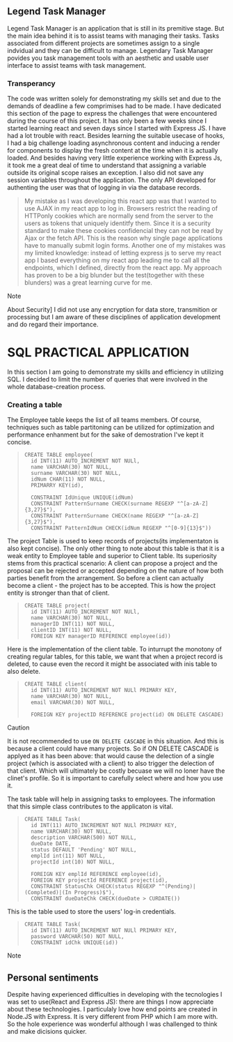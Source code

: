 ## Legend Task Manager
Legend Task Manager is an application that is still in its premitive stage. But the main idea behind it is to assist teams with managing their tasks. Tasks associated from different projects are sometimes assign to a single indvidual and they can be difficult to manage. Legendary Task Manager povides you task management tools with an aesthetic and usable user interface to assist teams with task management.

### Transperancy 
The code was written solely for demonstrating my skills set and due to the demands of deadline a few comprimises had to be made. I have dedicated this section of the page to express the challenges that were encountered during the course of this project. It has only been a few weeks since I started learning react and seven days since I started with Express JS. I have had a lot trouble with react. Besides learning the suitable usecase of hooks, I had a big challenge loading asynchronous content and inducing a render for components to display the fresh content at the time when it is actually loaded. And besides having very little experience working with Express Js, it  took me a great deal of time to understand that assigning a variable outside its original scope raises an exception. I also did not save any session variables throughout the application. The only API developed for authenting the user was that of logging in via the database records.

>My mistake as I was developing this react app was that I wanted to use AJAX in my react app to log in. Browsers restrict the reading of HTTPonly cookies which are normally send from the server to the users as tokens that uniquely identitfy them. Since it is a security standard to make these cookies confidencial they can not be read by Ajax or the fetch API. This is the reason why single page applications have to manually submit login forms. Another one of my mistakes was my limited knowledge: instead of letting express js to serve my react app I based everything on my react app leading me to call all the endpoints, which I defined, directly from the react app. My approach has proven to be a big blunder but the test(together with these blunders) was a great learning curve for me.
>

>[!NOTE]
>About Security] 
>I did not use any encryption for data store, transmition or processing but I am aware of these disciplines of application development and do regard their importance. 


# SQL PRACTICAL APPLICATION
In this section I am going to demonstrate my skills and efficiency in utilizing SQL. I decided to limit the number of queries that were involved in the whole database-creation process.

### Creating a table
The Employee table keeps the list of all teams members. Of course, techniques such as table partitoning can be utilized for optimization and performance enhanment but for the sake of demostration I've kept it concise.
>     CREATE TABLE employee(
>       id INT(11) AUTO_INCREMENT NOT NULl,
>       name VARCHAR(30) NOT NULL,
>       surname VARCHAR(30) NOT NULL,
>       idNum CHAR(11) NOT NULL,
>       PRIMARRY KEY(id),
> 
>       CONSTRAINT IdUnique UNIQUE(idNum)
>       CONSTRAINT PatternSurname CHECK(surname REGEXP "^[a-zA-Z]{3,27}$"),
>       CONSTRAINT PatternSurname CHECK(name REGEXP "^[a-zA-Z]{3,27}$"),
>       CONSTRAINT PatternIdNum CHECK(idNum REGEXP "^[0-9]{13}$"))

The project Table is used to keep records of projects(its implementaton is also kept concise). The only other thing to note about this table is that it is a weak entity to Employee table and superior to Client table. Its superiosity stems from this practical scenario: A client can propose a project and the proposal can be rejected or accepted depending on the nature of how both parties benefit from the arrangement. So before a client can actually become a client - the project has to be accepted. This is how the project entity is stronger than that of client.
>     CREATE TABLE project(
>       id INT(11) AUTO_INCREMENT NOT NULl,
>       name VARCHAR(30) NOT NULL,
>       managerID INT(11) NOT NULL,
>       clientID INT(11) NOT NULL,
>       FOREIGN KEY managerID REFERENCE employee(id))
Here is the implementation of the client table. To inturrupt the monotony of creating regular tables, for this table, we want that when a project record is deleted, to cause even the record it might be associated with inis table to also delete.

>     CREATE TABLE client(
>       id INT(11) AUTO_INCREMENT NOT NULl PRIMARY KEY,
>       name VARCHAR(30) NOT NULL,
>       email VARCHAR(30) NOT NULL,
> 
>       FOREIGN KEY projectID REFERENCE project(id) ON DELETE CASCADE)

>[!CAUTION]
>It is not recommended to use `ON DELETE CASCADE` in this situation. And this is because a client could have many projects. So if ON DELETE CASCADE is applyed as it has been above: that would cause the delection of a single project (which is associated with a client) to also trigger the delection of that client. Which will ultimately be costly becuase we will no loner have the clinet's profile. So it is important to carefully select where and how you use it.

The task table will help in assigning tasks to employees. The information that this simple class contributes to the applicaton is vital.
>     CREATE TABLE Task(
>       id INT(11) AUTO_INCREMENT NOT NULl PRIMARY KEY,
>       name VARCHAR(30) NOT NULL,
>       description VARCHAR(500) NOT NULL,
>       dueDate DATE,
>       status DEFAULT 'Pending' NOT NULL,
>       emplId int(11) NOT NULL,
>       projectId int(10) NOT NULL,
>          
>       FOREIGN KEY emplId REFERENCE employee(id),
>       FOREIGN KEY projectId REFERENCE project(id),
>       CONSTRAINT StatusChk CHECK(status REGEXP "^(Pending)|(Completed)|(In Progress)$"),
>       CONSTRAINT dueDateChk CHECK(dueDate > CURDATE())
>       

This is the table used to store the users' log-in credentials.
>     CREATE TABLE Task(
>       id INT(11) AUTO_INCREMENT NOT NULl PRIMARY KEY,
>       password VARCHAR(50) NOT NULL,
>       CONSTRAINT idChk UNIQUE(id))
>


>[!NOTE]
>## Personal sentiments
>Despite having experienced difficulties in developing with the tecnologies I was set to use(React and Express JS): there are things I now appreciate about these technologies. I particulaly love how end points are created in Node.JS with Express. It is very different from PHP which I am more with. So the hole experience was wonderful although I was challenged to think and make dicisions quicker.
